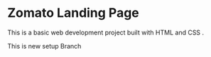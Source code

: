 # Zomato Landing Page

This is a basic web development project built with HTML and CSS . 

This is new setup Branch 